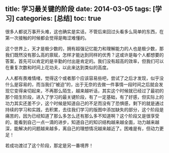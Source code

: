 title: 学习最关键的阶段
date: 2014-03-05
tags: [学习]
categories: [总结]
toc: true
---

很多人都说万事开头难，这也确实是实话，不管后来回过头看多么简单的东西，在第一次接触的时候都会觉得是晦涩难懂的。

这个世界上，天才是极少数的，拥有超强记忆能力和理解能力的人也是极少数，那我们既然没有那么高的禀赋，怎样才能达到同样的优秀？这或许是每个人都想要的答案，首先可以肯定的是辛勤的付出是肯定的。我们没有超高的效率，但我们可以在重复次数和时间上花功夫，以此来达到类似的高度。

人人都有畏难情绪，觉得这个或者那个应该容易些吧，尝试了之后才发现，似乎没什么是容易的，而当我们“被迫”的，出于无奈的去做一件事情一段时间之后就会发现它变得亲切起来，不再那么陌生，越来越听话，其实这个时候就已经过了最初的那个陌生阶段，进入了学习的最关键阶段，有了一定基础，有了好感，但实际上的功力其实还差不少，这个时候是知道自己的不足而没有了恐惧感，剩下的就是通过持续的学习和实践，去积累，去往我们学习的版图中添加缺失的部分，这个阶段是痛苦的，因为已经知道了那么多怎么还有那么多不知道啊？这个阶段又是很享受的，能看到自己一点一滴的进步，知道自己的知识结构越来越全面，功力越来越深，能解决的问题越来越多，离自己的理想情况越来越近了。困难是有，但动力更足！

若成功渡过了这个阶段，那定是另一番境界！